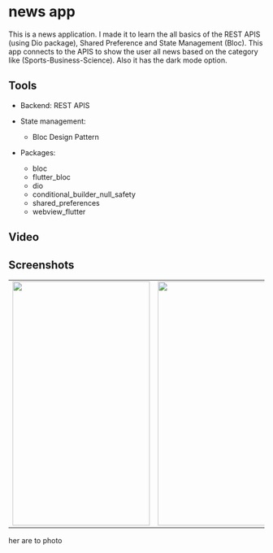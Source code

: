 # news app

This is a news application. I made it to learn the all basics of the REST APIS (using Dio package), Shared Preference and State Management (Bloc). This app connects to the APIS to show the user all news based on the category like (Sports-Business-Science). Also it has the dark mode option.

## Tools

- Backend: REST APIS
- State management:
    - Bloc Design Pattern

- Packages:
    - bloc
    - flutter_bloc
    - dio
    - conditional_builder_null_safety
    - shared_preferences
    - webview_flutter

## Video



## Screenshots

<table>
  <tr>
    <td><img src="lib/screen_shots/news1.jpg" width=270 height=480></td>
    <td><img src="lib/screen_shots/news2.jpg" width=270 height=480></td>
    <td><img src="lib/screen_shots/news3.jpg" width=270 height=480></td>
  </tr>
 </table>

<table>
  <tr>
   her are to photo
  </tr>
 </table>
